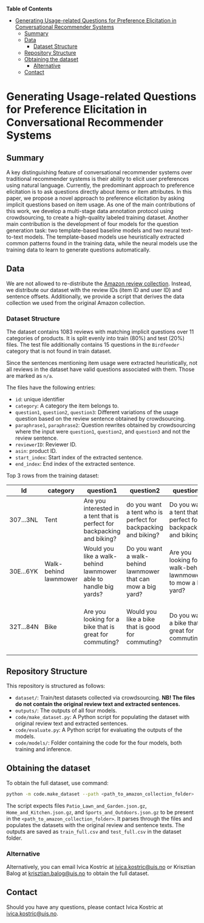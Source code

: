 <!-- START doctoc generated TOC please keep comment here to allow auto update -->
<!-- DON'T EDIT THIS SECTION, INSTEAD RE-RUN doctoc TO UPDATE -->
**Table of Contents**

- [Generating Usage-related Questions for Preference Elicitation in Conversational Recommender Systems](#generating-usage-related-questions-for-preference-elicitation-in-conversational-recommender-systems)
  - [Summary](#summary)
  - [Data](#data)
    - [Dataset Structure](#dataset-structure)
  - [Repository Structure](#repository-structure)
  - [Obtaining the dataset](#obtaining-the-dataset)
    - [Alternative](#alternative)
  - [Contact](#contact)

<!-- END doctoc generated TOC please keep comment here to allow auto update -->

# Generating Usage-related Questions for Preference Elicitation in Conversational Recommender Systems

## Summary

A key distinguishing feature of conversational recommender systems over traditional recommender systems is their ability to elicit user preferences using natural language.  Currently, the predominant approach to preference elicitation is to ask questions directly about items or item attributes. In this paper, we propose a novel approach to preference elicitation by asking implicit questions based on item usage.  As one of the main contributions of this work, we develop a multi-stage data annotation protocol using crowdsourcing, to create a high-quality labeled training dataset. Another main contribution is the development of four models for the question generation task: two template-based baseline models and two neural text-to-text models.  The template-based models use heuristically extracted common patterns found in the training data, while the neural models use the training data to learn to generate questions automatically.
## Data

We are not allowed to re-distribute the [Amazon review collection](https://nijianmo.github.io/amazon/index.html). Instead, we distribute our dataset with the review IDs (item ID and user ID) and sentence offsets. Additionally, we provide a script that derives the data collection we used from the original Amazon collection.

### Dataset Structure

The dataset contains 1083 reviews with matching implicit questions over 11 categories of products. It is split evenly into train (80%) and test (20%) files.
The test file additionally contains 15 questions in the `Birdfeeder` category that is not found in train dataset.

Since the sentences mentioning item usage were extracted heuristically, not all reviews in the dataset have valid questions associated with them. Those are marked as `n/a`.

The files have the following entries:

  - `id`: unique identifier
  - `category`: A category the item belongs to.
  - `question1`, `question2`, `question3`: Different variations of the usage question based on the review sentence obtained by crowdsourcing.
  - `paraphrase1`, `paraphrase2`: Question rewrites obtained by crowdsourcing where the input were `question1`, `question2`, and `question3` and not the review sentence.
  - `reviewerID`: Reviewer ID.
  - `asin`: product ID.
  - `start_index`: Start index of the extracted sentence.
  - `end_index`: End index of the extracted sentence.

Top 3 rows from the training dataset:

| Id         | category     | question1 |question2 |question3 |paraphrase1 |paraphrase2 |reviewerID|asin|start_index|end_index|
|--------------|-----------|------------|------------|------------|------------|------------|------------|------------|------------|------------|
| 307...3NL         | Tent     | Are you interested in a tent that is perfect for backpacking and biking? |do you want a tent who is perfect for backpacking and biking? |Do you want a tent that's perfect for backpacking and biking? |Can you use a tent that is great for both biking and hiking? |Do you want a comfortable cycling tent? |A2P8B5PMOIE7W|B00A8E2F88|0|34|
| 30E...6YK         | Walk-behind lawnmower     | Would you like a walk-behind lawnmower able to handle big yards? |Do you want a walk-behind lawnmower that can mow a big yard? |Are you looking for walk-behind lawnmower to mow a big yard? |Need a lawnmower that can mow a big yard? |How does a walk behind lawnmower to mow a big yard sound? |AEEI3GYQ5R0O5|B00Q2MGO32|80|139|
| 32T...84N         | Bike     | Are you looking for a bike that is great for commuting? |Would you like a bike that is good for commuting? |Do you want a bike that is great for commuting? |Are you interested in purchasing a bike that makes it easy for commuting? |Do you want a bike that can be used for commuting? |A2RLVLI4RIXPW8|B004Q3N0GI|0|84|

## Repository Structure

This repository is structured as follows:

  - `dataset/`: Train/test datasets collected via crowdsourcing. **NB! The files do not contain the original review text and extracted sentences.**
  - `outputs/`: The outputs of all four models.
  - `code/make_dataset.py`: A Python script for populating the dataset with original review text and extracted sentences.
  - `code/evaluate.py`: A Python script for evaluating the outputs of the models.
  - `code/models/`: Folder containing the code for the four models, both training and inference.

## Obtaining the dataset

To obtain the full dataset, use command:

```bash
python -m code.make_dataset --path <path_to_amazon_collection_folder>
```

The script expects files `Patio_Lawn_and_Garden.json.gz`, `Home_and_Kitchen.json.gz`, and `Sports_and_Outdoors.json.gz` to be present in the `<path_to_amazon_collection_folder>`. It parses through the files and populates the datasets with the original review and sentence texts.
The outputs are saved as `train_full.csv` and `test_full.csv` in the dataset folder.

### Alternative

Alternatively, you can email Ivica Kostric at <ivica.kostric@uis.no> or Krisztian Balog at <krisztian.balog@uis.no> to obtain the full dataset.

## Contact

Should you have any questions, please contact Ivica Kostric at <ivica.kostric@uis.no>.
